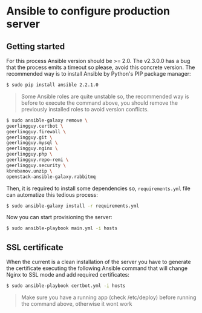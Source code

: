 # Ansible to configure production server

## Getting started
For this process Ansible version should be >= 2.0. The v2.3.0.0 has a bug that the process emits a timeout so please,
avoid this concrete version. The recommended way is to install Ansible by Python's PIP package manager:
```bash
$ sudo pip install ansible 2.2.1.0
```

> Some Ansible roles are quite unstable so, the recommended way is before to execute the command above, you should 
> remove the previously installed roles to avoid version conflicts.
```bash
$ sudo ansible-galaxy remove \
geerlingguy.certbot \
geerlingguy.firewall \
geerlingguy.git \
geerlingguy.mysql \
geerlingguy.nginx \
geerlingguy.php \
geerlingguy.repo-remi \
geerlingguy.security \
kbrebanov.unzip \
openstack-ansible-galaxy.rabbitmq
```

Then, it is required to install some dependencies so, `requirements.yml` file can automatize this tedious process:
```bash
$ sudo ansible-galaxy install -r requirements.yml
```

Now you can start provisioning the server:
```bash
$ sudo ansible-playbook main.yml -i hosts
```

## SSL certificate
When the current is a clean installation of the server you have to generate the certificate executing the following
Ansible command that will change Nginx to SSL mode and add required certificates:

```bash
$ sudo ansible-playbook certbot.yml -i hosts
```

> Make sure you have a running app (check /etc/deploy) before running the command above, otherwise it wont work
